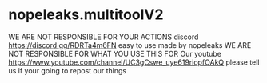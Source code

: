 # nopeleaks.multitoolV2
WE ARE NOT RESPONSIBLE FOR YOUR ACTIONS discord https://discord.gg/RDRTa4m6FN easy to use made by nopeleaks WE ARE NOT RESPONSIBLE FOR WHAT YOU USE THIS FOR Our youtube https://www.youtube.com/channel/UC3gCswe_uye619riopfOAkQ please tell us if your going to repost our things
